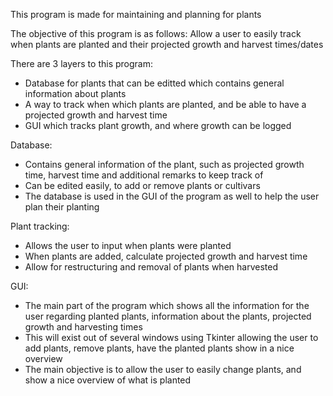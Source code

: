 This program is made for maintaining and planning for plants

The objective of this program is as follows:
Allow a user to easily track when plants are planted and their projected growth and harvest times/dates


There are 3 layers to this program:
- Database for plants that can be editted which contains general information about plants
- A way to track when which plants are planted, and be able to have a projected growth and harvest time
- GUI which tracks plant growth, and where growth can be logged

Database:
- Contains general information of the plant, such as projected growth time, harvest time and additional remarks to keep track of
- Can be edited easily, to add or remove plants or cultivars
- The database is used in the GUI of the program as well to help the user plan their planting

Plant tracking:
- Allows the user to input when plants were planted
- When plants are added, calculate projected growth and harvest time
- Allow for restructuring and removal of plants when harvested

GUI:
- The main part of the program which shows all the information for the user regarding planted plants, information about the plants, projected growth and harvesting times
- This will exist out of several windows using Tkinter allowing the user to add plants, remove plants, have the planted plants show in a nice overview
- The main objective is to allow the user to easily change plants, and show a nice overview of what is planted
  
